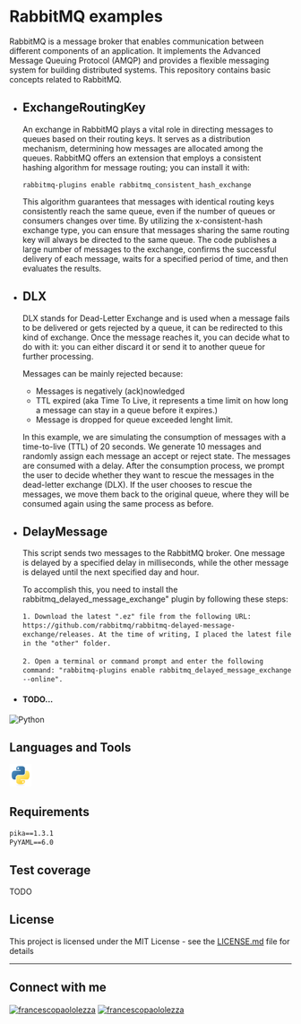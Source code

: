 # RabbitMQ examples
RabbitMQ is a message broker that enables communication between different components of an application. It implements the Advanced Message Queuing Protocol (AMQP) and provides a flexible messaging system for building distributed systems.
This repository contains basic concepts related to RabbitMQ.

- ## ExchangeRoutingKey
    An exchange in RabbitMQ plays a vital role in directing messages to queues based on their routing keys. It serves as a distribution mechanism, determining how messages are allocated among the queues. RabbitMQ offers an extension that employs a consistent hashing algorithm for message routing; you can install it with: 

    ```
    rabbitmq-plugins enable rabbitmq_consistent_hash_exchange
    ```
    This algorithm guarantees that messages with identical routing keys consistently reach the same queue, even if the number of queues or consumers changes over time. By utilizing the x-consistent-hash exchange type, you can ensure that messages sharing the same routing key will always be directed to the same queue. The code publishes a large number of messages to the exchange, confirms the successful delivery of each message, waits for a specified period of time, and then evaluates the results.

- ## DLX
    DLX stands for Dead-Letter Exchange and is used when a message fails to be delivered or gets rejected by a queue, it can be redirected to this kind of exchange.
    Once the message reaches it, you can decide what to do with it: you can either discard it or
    send it to another queue for further processing.

    Messages can be mainly rejected because:
    - Messages is negatively (ack)nowledged
    - TTL expired (aka Time To Live, it represents a time limit on how long a message can stay in a queue before it expires.)
    - Message is dropped for queue exceeded lenght limit.
    
    In this example, we are simulating the consumption of messages with a time-to-live (TTL) of 20 seconds. We generate 10 messages and randomly assign each message an accept or reject state. The messages are consumed with a delay. After the consumption process, we prompt the user to decide whether they want to rescue the messages in the dead-letter exchange (DLX). If the user chooses to rescue the messages, we move them back to the original queue, where they will be consumed again using the same process as before.

- ## DelayMessage
    This script sends two messages to the RabbitMQ broker. One message is delayed by a specified delay in milliseconds, while the other message is delayed until the next specified day and hour. 
    
    To accomplish this, you need to install the rabbitmq_delayed_message_exchange" plugin by following these steps:
    
    ```
    1. Download the latest ".ez" file from the following URL: https://github.com/rabbitmq/rabbitmq-delayed-message-exchange/releases. At the time of writing, I placed the latest file in the "other" folder.
    
    2. Open a terminal or command prompt and enter the following command: "rabbitmq-plugins enable rabbitmq_delayed_message_exchange --online".
    ```
    

- #### TODO...

![Python](https://img.shields.io/badge/python-3670A0?style=for-the-badge&logo=python&logoColor=ffdd54)


## Languages and Tools
<p align="left"> <a href="https://www.python.org" target="_blank" rel="noreferrer"> <img src="https://raw.githubusercontent.com/devicons/devicon/master/icons/python/python-original.svg" alt="python" width="40" height="40"/> </a> </p>

## Requirements
```
pika==1.3.1
PyYAML==6.0
```

## Test coverage
TODO

## License

This project is licensed under the MIT License - see the [LICENSE.md](LICENSE.md) file for details

<hr>

## Connect with me
<p align="left">
<a href="https://www.linkedin.com/in/francescopl/" target="blank"><img align="center" src="https://raw.githubusercontent.com/rahuldkjain/github-profile-readme-generator/master/src/images/icons/Social/linked-in-alt.svg" alt="francescopaololezza" height="20" width="30" /></a>
<a href="https://www.kaggle.com/francescopaolol" target="blank"><img align="center" src="https://raw.githubusercontent.com/rahuldkjain/github-profile-readme-generator/master/src/images/icons/Social/kaggle.svg" alt="francescopaololezza" height="20" width="30" /></a>
</p>



